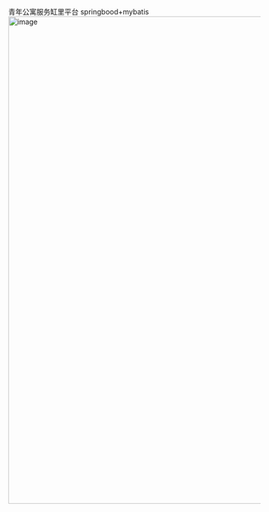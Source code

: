 青年公寓服务缸里平台
springbood+mybatis
<img width="1903" height="973" alt="image" src="https://github.com/user-attachments/assets/5e16f9ba-13cb-418b-8f9a-d143e81daf42" />
